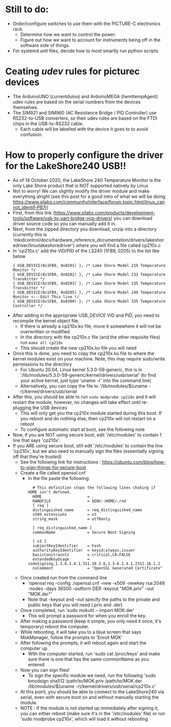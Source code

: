 # Still to do:
- Order/configure switches to use them with the PICTURE-C electronics rack.
    - Determine how we want to control the power.
    - Figure out how we want to account for instruments being off in the software side of things.
- For systemd unit files, decide how to most smartly run python scripts

# Ceating ***udev*** rules for picturec devices
- The ArduinoUNO (currentduino) and ArduinoMEGA (hemttempAgent) udev rules are based on the
  serial numbers from the devices themselves.
- The SIM921 and SIM960 (AC Resistance Bridge / PID Controller) use RS232-to-USB converters, 
  so their udev rules are based on the FTDI chips in the USB-to-RS232 cable.
    - Each cable will be labelled with the device it goes to to avoid confusion.

# How to properly configure the driver for the LakeShore240 USB!!
- As of 14 October 2020, the LakeShore 240 Temperature Monitor is the only Lake Shore product that is NOT 
  supported natively by Linux
- Not to worry! We can slightly modify the driver module and make everything alright (see this post for a good intro
    of what we will be doing https://www.silabs.com/community/interface/forum.topic.html/linux_cannot_identif-PB7r)
- First, from this link (https://www.silabs.com/products/development-tools/software/usb-to-uart-bridge-vcp-drivers)
    you can download driver source code so you can manually add it in.
- Next, from the zipped directory you download, unzip into a directory (currently this is
    'mkidcontrol/docs/hardware_reference_documentation/drivers/lakeshoredriver/linuxlakeshoredriver') where you will find a file called cp210x.c
- In 'cp210x.c' add the VID/PID of the LS240 (1FB9, 0205) to the list like below
    ```
    { USB_DEVICE(0x1FB9, 0x0201) }, /* Lake Shore Model 219 Temperature Monitor */
    { USB_DEVICE(0x1FB9, 0x0202) }, /* Lake Shore Model 233 Temperature Transmitter */
    { USB_DEVICE(0x1FB9, 0x0203) }, /* Lake Shore Model 235 Temperature Transmitter */
    { USB_DEVICE(0x1FB9, 0x0205) }, /* Lake Shore Model 240 Temperature Monitor <---Edit This line */ 
    { USB_DEVICE(0x1FB9, 0x0300) }, /* Lake Shore Model 335 Temperature Controller */
    ```
- After adding in the appropriate USB_DEVICE VID and PID, you need to recompile the kernel object file.
  - If there is already a cp210x.ko file, move it somewhere it will not be overwritten or modified 
  - In the directory with the cp210x.c file (and the other requisite files) run `make all cp210x`
  - This should create the new cp210x.ko file you will need
- Once this is done, you need to copy the cp210x.ko file to where the kernel modules exist on your machine.
    Note, this may require sudo/write permissions to the directory
    - For Ubuntu 20.04, Linux kernel 5.3.0-59-generic, this is in '/lib/modules/5.3.0-59-generic/kernel/drivers/usb/serial'
           (to find your active kernel, just type 'uname -r' into the command line)
    - Alternatively, you can copy the file to '/lib/modules/$(uname -r)/kernel/drivers/usb/serial
- After this, you should be able to run `sudo modprobe cp210x` and it will restart the module, however, no changes will take effect until re-plugging the USB devices
  - This will only get you the cp210x module started during this boot. If you reboot and do nothing else, then cp210x will not restart on a reboot
  - To configure automatic start at boot, see the following note
- Now, if you are NOT using secure boot, edit '/etc/modules' to contain 1 line that says 'cp210x'.
- If you ARE using secure boot, still edit '/etc/modules' to contain the line 'cp210x', but we also need to manually
    sign the files (essentially signing off that they're trusted)
    - See the following link for instructions : https://ubuntu.com/blog/how-to-sign-things-for-secure-boot
    - Create a file called openssl.cnf
        - In the file paste the following:
          ```
            # This definition stops the following lines choking if HOME isn't defined.
            HOME                    = .
            RANDFILE                = $ENV::HOME/.rnd
            [ req ]
            distinguished_name      = req_distinguished_name
            x509_extensions         = v3
            string_mask             = utf8only
            
            [ req_distinguished_name ]
            commonName              = Secure Boot Signing
            
            [ v3 ]
            subjectKeyIdentifier    = hash
            authorityKeyIdentifier  = keyid:always,issuer
            basicConstraints        = critical,CA:FALSE
            extendedKeyUsage        = codeSigning,1.3.6.1.4.1.311.10.3.6,1.3.6.1.4.1.2312.16.1.2
            nsComment               = "OpenSSL Generated Certificate"
          ```
    - Once created run from the command line
        - 'openssl req -config ./openssl.cnf -new -x509 -newkey rsa:2048 -nodes -days 36500 -outform DER -keyout "MOK.priv" -out "MOK.der"'
        - Note that -keyout and -out specify the paths to the private and public keys that you will need (.priv and .der)
    - Once completed, run 'sudo mokutil --import MOK.der'
        - This will prompt a password for when you enroll the key.
    - After making a password (keep it simple, you only need it once, it's temporary) reboot the computer.
    - While rebooting, it will take you to a blue screen that says MokManager, follow the prompts to 'Enroll MOK'
    - After following the prompts, it will reboot again and start the computer up
        - With the computer started, run 'sudo cat /proc/keys' and make sure there is one that has the same commonName as you entered.
    - Now you can sign files!
        - To sign the specific module we need, run the following
            'sudo kmodsign sha512 /path/to/MOK.priv /path/to/MOK.der /lib/modules/$(uname -r)/kernel/drivers/usb/serial/cp210x.c'
    - At this point, you should be able to connect to the LakeShore240 via serial, even with secure boot on and
        without manually starting the module.
    - NOTE : If the module is not started up immediately after signing it, you can either reboot (make sure it's in
        the '/etc/modules' file) or run 'sudo modprobe cp210x', which will load it without rebooting